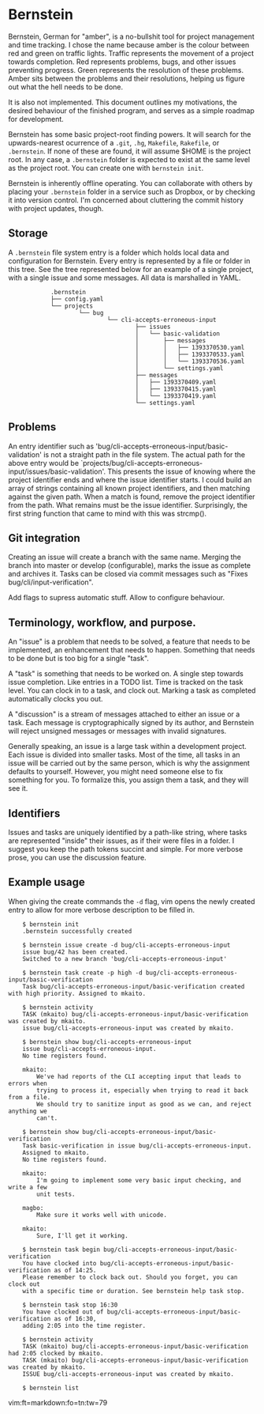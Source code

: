 # Bernstein

Bernstein, German for "amber", is a no-bullshit tool for project management and
time tracking. I chose the name because amber is the colour between red and
green on traffic lights. Traffic represents the movement of a project towards
completion. Red represents problems, bugs, and other issues preventing
progress. Green represents the resolution of these problems. Amber sits between
the problems and their resolutions, helping us figure out what the hell needs
to be done.

It is also not implemented. This document outlines my motivations, the desired
behaviour of the finished program, and serves as a simple roadmap for
development.

Bernstein has some basic project-root finding powers. It will search for the
upwards-nearest ocurrence of a `.git`, `.hg`, `Makefile`, `Rakefile`, or
`.bernstein`. If none of these are found, it will assume $HOME is the project
root. In any case, a `.bernstein` folder is expected to exist at the same level
as the project root. You can create one with `bernstein init`.

Bernstein is inherently offline operating. You can collaborate with others by
placing your `.bernstein` folder in a service such as Dropbox, or by checking
it into version control. I'm concerned about cluttering the commit history with
project updates, though.

## Storage

A `.bernstein` file system entry is a folder which holds local data and
configuration for Bernstein. Every entry is represented by a file or folder in
this tree. See the tree represented below for an example of a single project,
with a single issue and some messages. All data is marshalled in YAML.

				.bernstein
				├── config.yaml
				└── projects
						└── bug
								└── cli-accepts-erroneous-input
										├── issues
										│   └── basic-validation
										│       ├── messages
										│       │   ├── 1393370530.yaml
										│       │   ├── 1393370533.yaml
										│       │   └── 1393370536.yaml
										│       └── settings.yaml
										├── messages
										│   ├── 1393370409.yaml
										│   ├── 1393370415.yaml
										│   └── 1393370419.yaml
										└── settings.yaml

## Problems

An entry identifier such as 'bug/cli-accepts-erroneous-input/basic-validation'
is not a straight path in the file system. The actual path for the above entry
would be `projects/bug/cli-accepts-erroneous-input/issues/basic-validation'.
This presents the issue of knowing where the project identifier ends and where
the issue identifier starts. I could build an array of strings containing all
known project identifiers, and then matching against the given path. When a
match is found, remove the project identifier from the path. What remains must
be the issue identifier. Surprisingly, the first string function that came to
mind with this was strcmp().

## Git integration

Creating an issue will create a branch with the same name. Merging the branch
into master or develop (configurable), marks the issue as complete and archives
it. Tasks can be closed via commit messages such as
"Fixes bug/cli/input-verification".

Add flags to supress automatic stuff. Allow to configure behaviour.

## Terminology, workflow, and purpose.

An "issue" is a problem that needs to be solved, a feature that needs to be
implemented, an enhancement that needs to happen. Something that needs to be
done but is too big for a single "task".

A "task" is something that needs to be worked on. A single step towards issue
completion. Like entries in a TODO list. Time is tracked on the task level. You
can clock in to a task, and clock out. Marking a task as completed
automatically clocks you out.

A "discussion" is a stream of messages attached to either an issue  or a task.
Each message is cryptographically signed by its author, and Bernstein will
reject unsigned messages or messages with invalid signatures.

Generally speaking, an issue is a large task within a development project.
Each issue is divided into smaller tasks. Most of the time, all tasks in an
issue will be carried out by the same person, which is why the assignment
defaults to yourself. However, you might need someone else to fix something for
you. To formalize this, you assign them a task, and they will see it.

## Identifiers

Issues and tasks are uniquely identified by a path-like string, where tasks
are represented "inside" their issues, as if their were files in a folder. I
suggest you keep the path tokens succint and simple. For more verbose prose,
you can use the discussion feature.

## Example usage

When giving the create commands the `-d` flag, vim opens the newly created
entry to allow for more verbose description to be filled in.

		$ bernstein init
		.bernstein successfully created

		$ bernstein issue create -d bug/cli-accepts-erroneous-input
		issue bug/42 has been created.
		Switched to a new branch 'bug/cli-accepts-erroneous-input'

		$ bernstein task create -p high -d bug/cli-accepts-erroneous-input/basic-verification
		Task bug/cli-accepts-erroneous-input/basic-verification created with high priority. Assigned to mkaito.

		$ bernstein activity
		TASK (mkaito) bug/cli-accepts-erroneous-input/basic-verification was created by mkaito.
		issue bug/cli-accepts-erroneous-input was created by mkaito.

		$ bernstein show bug/cli-accepts-erroneous-input
		issue bug/cli-accepts-erroneous-input.
		No time registers found.

		mkaito:
			We've had reports of the CLI accepting input that leads to errors when
			trying to process it, especially when trying to read it back from a file.
			We should try to sanitize input as good as we can, and reject anything we
			can't.

		$ bernstein show bug/cli-accepts-erroneous-input/basic-verification
		Task basic-verification in issue bug/cli-accepts-erroneous-input.
		Assigned to mkaito.
		No time registers found.

		mkaito:
			I'm going to implement some very basic input checking, and write a few
			unit tests.

		magbo:
			Make sure it works well with unicode.

		mkaito:
			Sure, I'll get it working.

		$ bernstein task begin bug/cli-accepts-erroneous-input/basic-verification
		You have clocked into bug/cli-accepts-erroneous-input/basic-verification as of 14:25.
		Please remember to clock back out. Should you forget, you can clock out
		with a specific time or duration. See bernstein help task stop.

		$ bernstein task stop 16:30
		You have clocked out of bug/cli-accepts-erroneous-input/basic-verification as of 16:30,
		adding 2:05 into the time register.

		$ bernstein activity
		TASK (mkaito) bug/cli-accepts-erroneous-input/basic-verification had 2:05 clocked by mkaito.
		TASK (mkaito) bug/cli-accepts-erroneous-input/basic-verification was created by mkaito.
		ISSUE bug/cli-accepts-erroneous-input was created by mkaito.

		$ bernstein list

vim:ft=markdown:fo=tn:tw=79
